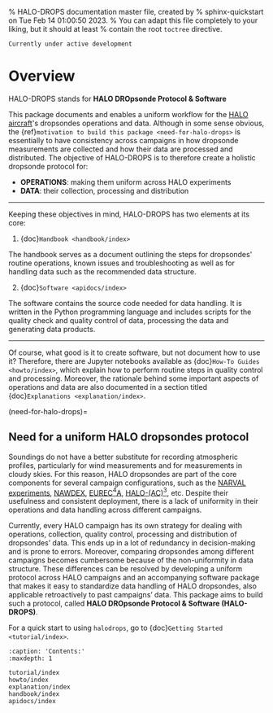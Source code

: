 % HALO-DROPS documentation master file, created by
% sphinx-quickstart on Tue Feb 14 01:00:50 2023.
% You can adapt this file completely to your liking, but it should at least
% contain the root `toctree` directive.

```{warning}
Currently under active development
```
# Overview

HALO-DROPS stands for **HALO DROpsonde Protocol & Software**

This package documents and enables a uniform workflow for the [HALO aircraft](https://halo-research.de)'s dropsondes operations and data. Although in some sense obvious, the {ref}`motivation to build this package <need-for-halo-drops>` is essentially to have consistency across campaigns in how dropsonde measurements are collected and how their data are processed and distributed. The objective of HALO-DROPS is to therefore create a holistic dropsonde protocol for: 

- **OPERATIONS**: making them uniform across HALO experiments
- **DATA**: their collection, processing and distribution

-----

Keeping these objectives in mind, HALO-DROPS has two elements at its core:

1. {doc}`Handbook <handbook/index>`

The handbook serves as a document outlining the steps for dropsondes' routine operations, known issues and troubleshooting as well as for handling data such as the recommended data structure. 

2. {doc}`Software <apidocs/index>`

The software contains the source code needed for data handling. It is written in the Python programming language and includes scripts for the quality check and quality control of data, processing the data and generating data products.

-----

Of course, what good is it to create software, but not document how to use it? Therefore, there are Jupyter notebooks available as {doc}`How-To Guides <howto/index>`, which explain how to perform routine steps in quality control and processing. Moreover, the rationale behind some important aspects of operations and data are also documented in a section titled {doc}`Explanations <explanation/index>`.

(need-for-halo-drops)=
## Need for a uniform HALO dropsondes protocol

Soundings do not have a better substitute for recording atmospheric profiles, particularly for wind measurements and for measurements in cloudy skies. For this reason, HALO dropsondes are part of the core components for several campaign configurations, such as the <a href="https://www.halo.dlr.de/science/missions/narval2/narval2.html" target="_blank">NARVAL experiments</a>, <a href="http://www.pa.op.dlr.de/nawdex/" target="_blank">NAWDEX</a>, <a href="https://eurec4a.eu/" target="_blank">EUREC$^4$A</a>, <a href="https://halo-ac3.de/" target="_blank">HALO-(AC)$^3$</a>, etc. Despite their usefulness and consistent deployment, there is a lack of uniformity in their operations and data handling across different campaigns. 

Currently, every HALO campaign has its own strategy for dealing with operations, collection, quality control, processing and distribution of dropsondes’ data. This ends up in a lot of redundancy in decision-making and is prone to errors. Moreover, comparing dropsondes among different campaigns becomes cumbersome because of the non-uniformity in data structure. These differences can be resolved by developing a uniform protocol across HALO campaigns and an accompanying software package that makes it easy to standardize data handling of HALO dropsondes, also applicable retroactively to past campaigns’ data. This package aims to build such a protocol, called **HALO DROpsonde Protocol & Software (HALO-DROPS)**.

For a quick start to using `halodrops`, go to {doc}`Getting Started <tutorial/index>`.

```{toctree}
:caption: 'Contents:'
:maxdepth: 1

tutorial/index
howto/index
explanation/index
handbook/index
apidocs/index
```